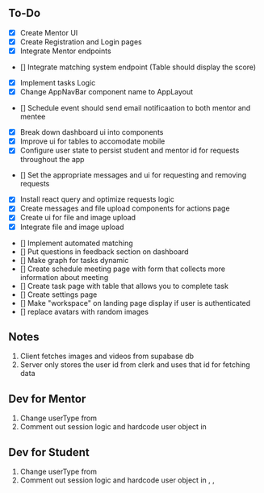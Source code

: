 ## To-Do

- [x] Create Mentor UI
- [x] Create Registration and Login pages
- [x] Integrate Mentor endpoints
- [] Integrate matching system endpoint (Table should display the score)
- [x] Implement tasks Logic
- [x] Change AppNavBar component name to AppLayout
- [] Schedule event should send email notificaation to both mentor and mentee
- [x] Break down dashboard ui into components
- [x] Improve ui for tables to accomodate mobile
- [x] Configure user state to persist student and mentor id for requests throughout the app
- [] Set the appropriate messages and ui for requesting and removing requests
- [x] Install react query and optimize requests logic
- [x] Create messages and file upload components for actions page
- [x] Create ui for file and image upload
- [x] Integrate file and image upload
- [] Implement automated matching
- [] Put questions in feedback section on dashboard
- [] Make graph for tasks dynamic
- [] Create schedule meeting page with form that collects more information about meeting
- [] Create task page with table that allows you to complete task
- [] Create settings page
- [] Make "workspace" on landing page display if user is authenticated
- [] replace avatars with random images

## Notes

1. Client fetches images and videos from supabase db
2. Server only stores the user id from clerk and uses that id for fetching data

## Dev for Mentor

1. Change userType from <AppLayout />
2. Comment out session logic and hardcode user object in <MentorRequests />

## Dev for Student

1. Change userType from <AppLayout />
2. Comment out session logic and hardcode user object in <MentorshipRequests />, <Dashboard />, <SearchMentors />
